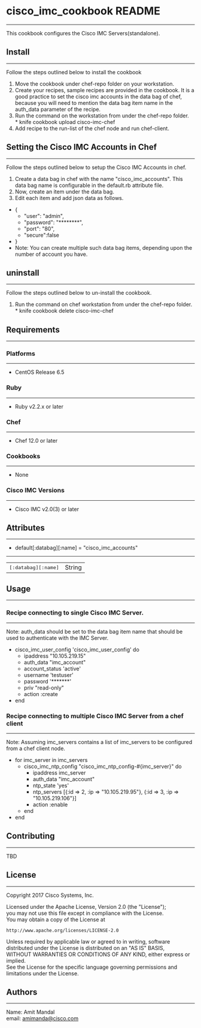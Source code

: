 # cisco_imc_cookbook README
***

This cookbook configures the Cisco IMC Servers(standalone).

## Install
***
Follow the steps outlined below to install the cookbook   
  1. Move the cookbook under chef-repo folder on your workstation.
  2. Create your recipes, sample recipes are provided in the cookbook. 
     It is a good practice to set the cisco imc accounts in the data bag of chef, 
     because you will need to mention the data bag item name in the auth_data parameter of the recipe.
  2. Run the command on the workstation from under the chef-repo folder.   
    * knife cookbook upload cisco-imc-chef
  3. Add recipe to the run-list of the chef node and run chef-client.

## Setting the Cisco IMC Accounts in Chef
***
Follow the steps outlined below to setup the Cisco IMC Accounts in chef.
1. Create a data bag in chef with the name "cisco_imc_accounts". This data bag name is configurable in the default.rb attribute file.
2. Now, create an item under the data bag. 
3. Edit each item and add json data as follows.   
  
* {   
    * "user": "admin",   
    * "password": "********",   
    * "port": "80",
    * "secure":false
* }
* Note: You can create multiple such data bag items, depending upon the number of account you have.

## uninstall
***
Follow the steps outlined below to un-install the cookbook.
  1. Run the command on chef workstation from under the chef-repo folder.   
    * knife cookbook delete cisco-imc-chef   

## Requirements
***

### Platforms
***

- CentOS Release 6.5

### Ruby
***

- Ruby v2.2.x or later

### Chef
***

- Chef 12.0 or later

### Cookbooks
***

- None

### Cisco IMC Versions
***

- Cisco IMC v2.0(3) or later


## Attributes
***

* default[:databag][:name]    =  "cisco_imc_accounts"

***

<table>
  <tr>
    <td><tt>[:databag][:name]</tt></td>
    <td>String</td>
  </tr>
</table>

## Usage
***

### Recipe connecting to single Cisco IMC Server.
***
Note: auth_data should be set to the data bag item name that should be used to authenticate with the IMC Server.
* cisco_imc_user_config 'cisco_imc_user_config' do  
    * ipaddress "10.105.219.15"
    * auth_data "imc_account"
    * account_status 'active'  
    * username 'testuser'   
    * password '*******'   
    * priv "read-only"   
    * action :create   
* end

### Recipe connecting to multiple Cisco IMC Server from a chef client
***
Note: Assuming imc_servers contains a list of imc_servers to be configured from a chef client node. 
* for imc_server in imc_servers   
    * cisco_imc_ntp_config "cisco_imc_ntp_config-#{imc_server}" do   
      * ipaddress imc_server
      * auth_data "imc_account"
      * ntp_state 'yes'   
      * ntp_servers [{:id => 2, :ip => "10.105.219.95"}, {:id => 3, :ip => "10.105.219.106"}]   
      * action :enable   
    * end 
* end   


## Contributing
***

TBD

## License
***
Copyright 2017 Cisco Systems, Inc.

Licensed under the Apache License, Version 2.0 (the "License");   
you may not use this file except in compliance with the License.   
You may obtain a copy of the License at   

    http://www.apache.org/licenses/LICENSE-2.0   

Unless required by applicable law or agreed to in writing, software   
distributed under the License is distributed on an "AS IS" BASIS,   
WITHOUT WARRANTIES OR CONDITIONS OF ANY KIND, either express or implied.   
See the License for the specific language governing permissions and   
limitations under the License.   

## Authors
***
Name: Amit Mandal   
email: amimanda@cisco.com   